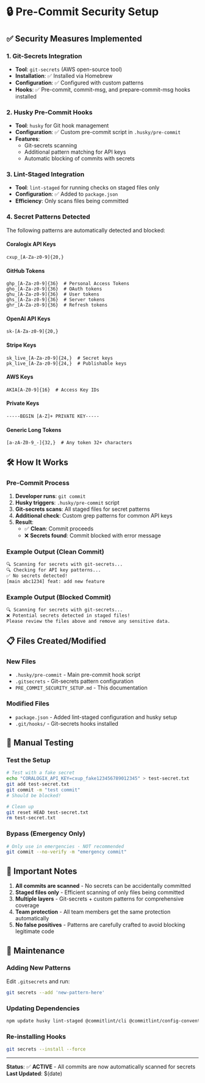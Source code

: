# 🔒 Pre-Commit Security Setup

## ✅ Security Measures Implemented

### 1. **Git-Secrets Integration**
- **Tool**: `git-secrets` (AWS open-source tool)
- **Installation**: ✅ Installed via Homebrew
- **Configuration**: ✅ Configured with custom patterns
- **Hooks**: ✅ Pre-commit, commit-msg, and prepare-commit-msg hooks installed

### 2. **Husky Pre-Commit Hooks**
- **Tool**: `husky` for Git hook management
- **Configuration**: ✅ Custom pre-commit script in `.husky/pre-commit`
- **Features**:
  - Git-secrets scanning
  - Additional pattern matching for API keys
  - Automatic blocking of commits with secrets

### 3. **Lint-Staged Integration**
- **Tool**: `lint-staged` for running checks on staged files only
- **Configuration**: ✅ Added to `package.json`
- **Efficiency**: Only scans files being committed

### 4. **Secret Patterns Detected**
The following patterns are automatically detected and blocked:

#### Coralogix API Keys
```regex
cxup_[A-Za-z0-9]{20,}
```

#### GitHub Tokens
```regex
ghp_[A-Za-z0-9]{36}  # Personal Access Tokens
gho_[A-Za-z0-9]{36}  # OAuth tokens
ghu_[A-Za-z0-9]{36}  # User tokens
ghs_[A-Za-z0-9]{36}  # Server tokens
ghr_[A-Za-z0-9]{36}  # Refresh tokens
```

#### OpenAI API Keys
```regex
sk-[A-Za-z0-9]{20,}
```

#### Stripe Keys
```regex
sk_live_[A-Za-z0-9]{24,}  # Secret keys
pk_live_[A-Za-z0-9]{24,}  # Publishable keys
```

#### AWS Keys
```regex
AKIA[A-Z0-9]{16}  # Access Key IDs
```

#### Private Keys
```regex
-----BEGIN [A-Z]+ PRIVATE KEY-----
```

#### Generic Long Tokens
```regex
[a-zA-Z0-9_-]{32,}  # Any token 32+ characters
```

## 🛠️ How It Works

### Pre-Commit Process
1. **Developer runs**: `git commit`
2. **Husky triggers**: `.husky/pre-commit` script
3. **Git-secrets scans**: All staged files for secret patterns
4. **Additional check**: Custom grep patterns for common API keys
5. **Result**: 
   - ✅ **Clean**: Commit proceeds
   - ❌ **Secrets found**: Commit blocked with error message

### Example Output (Clean Commit)
```bash
🔍 Scanning for secrets with git-secrets...
🔍 Checking for API key patterns...
✅ No secrets detected!
[main abc1234] feat: add new feature
```

### Example Output (Blocked Commit)
```bash
🔍 Scanning for secrets with git-secrets...
❌ Potential secrets detected in staged files!
Please review the files above and remove any sensitive data.
```

## 📋 Files Created/Modified

### New Files
- `.husky/pre-commit` - Main pre-commit hook script
- `.gitsecrets` - Git-secrets pattern configuration
- `PRE_COMMIT_SECURITY_SETUP.md` - This documentation

### Modified Files
- `package.json` - Added lint-staged configuration and husky setup
- `.git/hooks/` - Git-secrets hooks installed

## 🔧 Manual Testing

### Test the Setup
```bash
# Test with a fake secret
echo "CORALOGIX_API_KEY=cxup_fake123456789012345" > test-secret.txt
git add test-secret.txt
git commit -m "test commit"
# Should be blocked!

# Clean up
git reset HEAD test-secret.txt
rm test-secret.txt
```

### Bypass (Emergency Only)
```bash
# Only use in emergencies - NOT recommended
git commit --no-verify -m "emergency commit"
```

## 🚨 Important Notes

1. **All commits are scanned** - No secrets can be accidentally committed
2. **Staged files only** - Efficient scanning of only files being committed
3. **Multiple layers** - Git-secrets + custom patterns for comprehensive coverage
4. **Team protection** - All team members get the same protection automatically
5. **No false positives** - Patterns are carefully crafted to avoid blocking legitimate code

## 🔄 Maintenance

### Adding New Patterns
Edit `.gitsecrets` and run:
```bash
git secrets --add 'new-pattern-here'
```

### Updating Dependencies
```bash
npm update husky lint-staged @commitlint/cli @commitlint/config-conventional
```

### Re-installing Hooks
```bash
git secrets --install --force
```

---
**Status**: ✅ **ACTIVE** - All commits are now automatically scanned for secrets
**Last Updated**: $(date)
